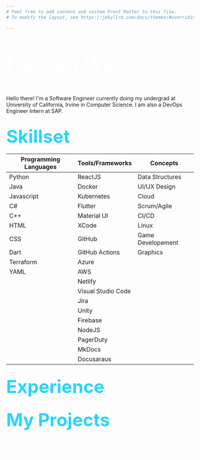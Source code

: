 ```yaml
---
# Feel free to add content and custom Front Matter to this file.
# To modify the layout, see https://jekyllrb.com/docs/themes/#overriding-theme-defaults

---
```


# <span style="color:white"><p style="font-size:40pt">Hassan Warsi</p></font></span>

Hello there! I'm a Software Engineer currently doing my undergrad at University of California, Irvine in Computer Science.  I am also a DevOps Engineer Intern at SAP.

## <span style="color:#29d4ff"><font size="20">Skillset</font></span>

|Programming Languages | Tools/Frameworks | Concepts |
|------------|-----------|-------------|
| Python | ReactJS| Data Structures |
|Java  | Docker|  UI/UX Design |
|Javascript| Kubernetes| Cloud |
|C#| Flutter| Scrum/Agile |
|C++| Material UI| CI/CD |
|HTML| XCode| Linux |
|CSS| GitHub |  Game Developement |
|Dart| GitHub Actions | Graphics |
|Terraform| Azure | |
|YAML|AWS | |
|    | Netlify | |
|    | Visual Studio Code |    |
|    | Jira |    |
|    | Unity |    |
|    | Firebase |    |
|    | NodeJS |    |
|    | PagerDuty |    |
|    | MkDocs |    |
|    | Docusaraus |    |





## <span style="color:#29d4ff"><font size="23">Experience</font></span>

<div align="right">

</div>

## <span style="color:#29d4ff"><font size="23">My Projects</font></span>



<div align="center"> <span style="color:white"><font size="20"><bold>Contact Me</bold></font></span></div>






